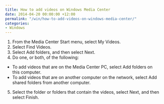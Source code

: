 ```yaml
---
title: How to add videos on Windows Media Center
date: 2014-04-20 00:00:00 +12:00
permalink: "/win/how-to-add-videos-on-windows-media-center/"
categories:
- Windows
---
```


  1. From the Media Center Start menu, select My Videos.
  2. Select Find Videos.
  3. Select Add folders, and then select Next.
  4. Do one, or both, of the following:

  * To add videos that are on the Media Center PC, select Add folders on this computer.
  * To add videos that are on another computer on the network, select Add shared folders from another computer.

5. Select the folder or folders that contain the videos, select Next, and then select Finish.
